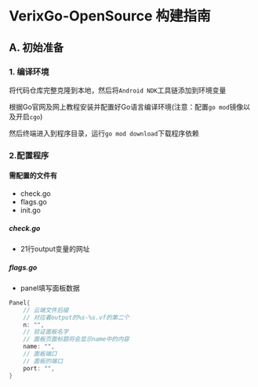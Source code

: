 # VerixGo-OpenSource 构建指南
## A. 初始准备
### 1. 编译环境
将代码仓库完整克隆到本地，然后将`Android NDK`工具链添加到环境变量

根据Go官网及网上教程安装并配置好Go语言编译环境(注意：配置`go mod`镜像以及开启`cgo`)
  
然后终端进入到程序目录，运行`go mod download`下载程序依赖

### 2.配置程序

#### 需配置的文件有
- check.go
- flags.go
- init.go

##### check.go
- 21行output变量的网址

##### flags.go
- panel填写面板数据
```go
Panel{
	// 云端文件后缀
	// 对应着output的%s-%s.vf的第二个
	n: "",
	// 验证面板名字
	// 面板页面标题将会显示name中的内容
	name: "",
	// 面板端口
	// 面板的端口
	port: "",
}
```